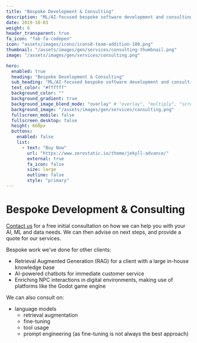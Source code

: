 ```yaml
---
title: "Bespoke Development & Consulting"
description: "ML/AI-focused bespoke software development and consulting."
date: 2019-10-03
weight: 6
header_transparent: true
fa_icon: "fab fa-codepen"
icon: "assets/images/icons/icons8-team-addition-100.png"
thumbnail: "/assets/images/gen/services/consulting-thumbnail.png"
image: "/assets/images/gen/services/consulting.png"

hero:
  enabled: true
  heading: "Bespoke Development & Consulting"
  sub_heading: "ML/AI-focused bespoke software development and consulting."
  text_color: "#ffffff"
  background_color: ""
  background_gradient: true
  background_image_blend_mode: "overlay" # "overlay", "multiply", "screen"
  background_image: "/assets/images/gen/services/consulting.png"
  fullscreen_mobile: false
  fullscreen_desktop: false
  height: 660px
  buttons:
    enabled: false
    list:
      - text: "Buy Now"
        url: "https://www.zerostatic.io/theme/jekyll-advance/"
        external: true
        fa_icon: false
        size: large
        outline: false
        style: "primary"
---
```


# Bespoke Development & Consulting

[Contact us](/contact/) for a free initial consultation on how we can help you with your AI, ML and data needs. We can then advise on next steps, and provide a quote for our services.


Bespoke work we've done for other clients:
- Retrieval Augmented Generation (RAG) for a client with a large in-house knowledge base
- AI-powered chatbots for immediate customer service
- Enriching NPC interactions in digital environments, making use of platforms like the Godot game engine

We can also consult on:

- language models
  - retrieval augmentation
  - fine-tuning
  - tool usage
  - prompt engineering (as fine-tuning is not always the best approach)
